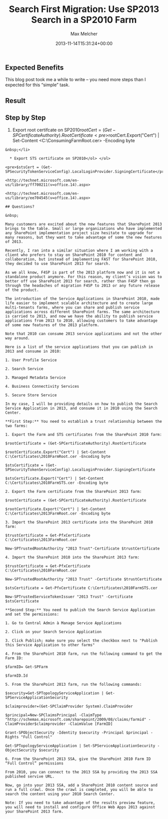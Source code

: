 ﻿---
title: 'Search First Migration: Use SP2013 Search in a SP2010 Farm'
author: Max Melcher
aliases:
   - "/post/2013-11-14-search-first-migration-use-sp2013-search-sp2010-farm/"
2013: "11"
type: post
date: 2013-11-14T15:31:24+00:00
draft: true
url: /?p=1000
categories:
  - Uncategorized

---
## Expected Benefits

This blog post took me a while to write – you need more steps than I expected for this “simple” task.

## Result

## Step by Step

  1. Export root certifcate on SP2010$rootCert = (Get-SPCertificateAuthority).RootCertificate 
    <pre>$rootCert.Export("Cert") | Set-Content &lt;C:\ConsumingFarmRoot.cer&gt; -Encoding byte</pre>
    
    &nbsp;</li> 
    
      * Export STS certificate on SP2010</ol> </ol> 
    
    <pre>$stsCert = (Get-SPSecurityTokenServiceConfig).LocalLoginProvider.SigningCertificate</pre>
    
    <http://technet.microsoft.com/en-us/library/ff700211(v=office.14).aspx>
    
    <http://technet.microsoft.com/en-us/library/ee704545(v=office.14).aspx>
    
    ## Questions?
    
    &nbsp;
    
    Many customers are excited about the new features that SharePoint 2013 brings to the table. Small or large organizations who have implemented any SharePoint implementation project size hesitate to upgrade for many reasons, but they want to take advantage of some the new features of 2013.
    
    Recently, I ran into a similar situation where I am working with a client who prefers to stay on SharePoint 2010 for content and collaboration, but instead of implementing FAST for SharePoint 2010, they decided to use SharePoint 2013 for search.
    
    As we all know, F4SP is part of the 2013 platform now and it is not a standalone product anymore. For this reason, my client’s vision was to better off use SharePoint 2013 for search, rather than F4SP then go through the headaches of migration F4SP to 2013 or any future release of the product.
    
    The introduction of the Service Applications in SharePoint 2010, made life easier to implement scalable architecture and to create large multi-tenants farms, where you can share and publish service applications across different SharePoint farms. The same architecture is carried to 2013, and now we have the ability to publish service applications from 2013 to 2010, allowing customers to take advantage of some new features of the 2013 platform.
    
    Note that 2010 can consume 2013 service applications and not the other way around.
    
    Here is a list of the service applications that you can publish in 2013 and consume in 2010:
    
    1. User Profile Service
    
    2. Search Service
    
    3. Managed Metadata Service
    
    4. Business Connectivity Services
    
    5. Secure Store Service
    
    In my case, I will be providing details on how to publish the Search Service Application in 2013, and consume it in 2010 using the Search Center.
    
    **First Step:** You need to establish a trust relationship between the two farms:
    
    1. Export the Farm and STS certificates from the SharePoint 2010 farm:
    
    $rootCertificate = (Get-SPCertificateAuthority).RootCertificate
    
    $rootCertificate.Export("Cert") | Set-Content C:\Certificates\2010FarmRoot.cer -Encoding byte
    
    $stsCertificate = (Get-SPSecurityTokenServiceConfig).LocalLoginProvider.SigningCertificate
    
    $stsCertificate.Export("Cert") | Set-Content C:\Certificates\2010FarmSTS.cer -Encoding byte
    
    2. Export the Farm certificate from the SharePoint 2013 farm:
    
    $rootCertificate = (Get-SPCertificateAuthority).RootCertificate
    
    $rootCertificate.Export("Cert") | Set-Content C:\Certificates\2013FarmRoot.cer -Encoding byte
    
    3. Import the SharePoint 2013 certificate into the SharePoint 2010 farm:
    
    $trustCertificate = Get-PfxCertificate C:\Certificates\2013FarmRoot.cer
    
    New-SPTrustedRootAuthority "2013 Trust"-Certificate $trustCertificate
    
    4. Import the SharePoint 2010 into the SharePoint 2013 farm:
    
    $trustCertificate = Get-PfxCertificate C:\Certificates\2010FarmRoot.cer
    
    New-SPTrustedRootAuthority "2013 Trust" -Certificate $trustCertificate
    
    $stsCertificate = Get-PfxCertificate C:\Certificates\2010FarmSTS.cer
    
    New-SPTrustedServiceTokenIssuer "2013 Trust" -Certificate $stsCertificate
    
    **Second Step:** You need to publish the Search Service Application and set the permissions:
    
    1. Go to Central Admin à Manage Service Applications
    
    2. Click on your Search Service Application
    
    3. Click Publish; make sure you select the checkbox next to "Publish this Service Application to other farms"
    
    4. From the SharePoint 2010 farm, run the following command to get the Farm ID:
    
    $farmID= Get-SPFarm
    
    $farmID.Id
    
    5. From the SharePoint 2013 farm, run the following commands:
    
    $security=Get-SPTopologyServiceApplication | Get-SPServiceApplicationSecurity
    
    $claimprovider=(Get-SPClaimProvider System).ClaimProvider
    
    $principal=New-SPClaimsPrincipal -ClaimType "http://schemas.microsoft.com/sharepoint/2009/08/claims/farmid" -ClaimProvider$claimprovider -ClaimValue [FarmID]
    
    Grant-SPObjectSecurity -Identity $security -Principal $principal -Rights "Full Control"
    
    Get-SPTopologyServiceApplication | Set-SPServiceApplicationSecurity -ObjectSecurity $security
    
    6. From the SharePoint 2013 SSA, give the SharePoint 2010 Farm ID “Full Control” permissions
    
    From 2010, you can connect to the 2013 SSA by providing the 2013 SSA published servive URL.
    
    Now, go into your 2013 SSA, add a SharePoint 2010 content source and run a full crawl. Once the crawl is completed, you will be able to search the content using your 2010 Search Center.
    
    Note: If you need to take advantage of the results preview feature, you will need to install and configure Office Web Apps 2013 against your SharePoint 2013 farm.

